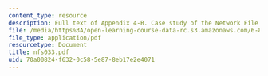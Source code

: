 ```yaml
---
content_type: resource
description: Full text of Appendix 4-B. Case study of the Network File System (NFS)
file: /media/https%3A/open-learning-course-data-rc.s3.amazonaws.com/6-824-distributed-computer-systems-engineering-spring-2006/70a00824f6320c585e878eb17e2e4071_nfs033.pdf
file_type: application/pdf
resourcetype: Document
title: nfs033.pdf
uid: 70a00824-f632-0c58-5e87-8eb17e2e4071
---
```

